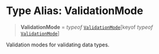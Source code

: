 # Type Alias: ValidationMode

> **ValidationMode** = *typeof* [`ValidationMode`](../variables/ValidationMode.md)\[keyof *typeof* [`ValidationMode`](../variables/ValidationMode.md)\]

Validation modes for validating data types.
